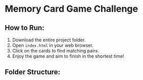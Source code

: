 # Memory Card Game Challenge

## How to Run:

1. Download the entire project folder.
2. Open `index.html` in your web browser.
3. Click on the cards to find matching pairs.
4. Enjoy the game and aim to finish in the shortest time!

## Folder Structure:

